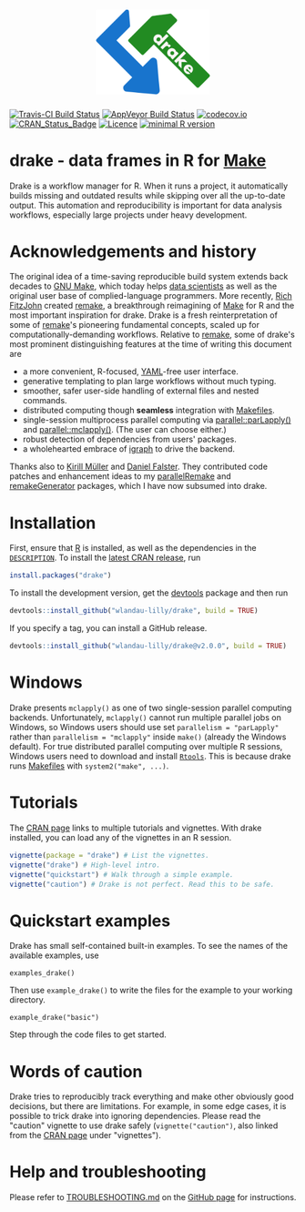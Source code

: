 <h1 align="center">
  <img width="200" src="./vignettes/logo.png" alt="">
</h1>

[![Travis-CI Build Status](https://travis-ci.org/wlandau-lilly/drake.svg?branch=master)](https://travis-ci.org/wlandau-lilly/drake)
[![AppVeyor Build Status](https://ci.appveyor.com/api/projects/status/github/wlandau-lilly/drake?branch=master&svg=true)](https://ci.appveyor.com/project/wlandau-lilly/drake)
[![codecov.io](https://codecov.io/github/wlandau-lilly/drake/coverage.svg?branch=master)](https://codecov.io/github/wlandau-lilly/drake?branch=master)
[![CRAN_Status_Badge](http://www.r-pkg.org/badges/version/drake)](http://cran.r-project.org/package=drake)
[![Licence](https://img.shields.io/badge/licence-GPL--3-blue.svg)](https://www.gnu.org/licenses/gpl-3.0.en.html)
[![minimal R version](https://img.shields.io/badge/R%3E%3D-3.2.0-6666ff.svg)](https://cran.r-project.org/)

# drake - data frames in R for [Make](http://kbroman.org/minimal_make/)

Drake is a workflow manager for R. When it runs a project, it automatically builds missing and outdated results while skipping over all the up-to-date output. This automation and reproducibility is important for data analysis workflows, especially large projects under heavy development.

# Acknowledgements and history

The original idea of a time-saving reproducible build system extends back decades to [GNU Make](http://kbroman.org/minimal_make/), which today helps [data scientists](http://blog.kaggle.com/2012/10/15/make-for-data-scientists/) as well as the original user base of complied-language programmers. More recently, [Rich FitzJohn](http://richfitz.github.io/) created [remake](https://github.com/richfitz/remake), a breakthrough reimagining of [Make](http://kbroman.org/minimal_make/) for R and the most important inspiration for drake. Drake is a fresh reinterpretation of some of  [remake](https://github.com/richfitz/remake)'s pioneering fundamental concepts, scaled up for computationally-demanding workflows. Relative to [remake](https://github.com/richfitz/remake), some of drake's most prominent distinguishing features at the time of writing this document are

- a more convenient, R-focused, [YAML](http://yaml.org/)-free user interface.
- generative templating to plan large workflows without much typing.
- smoother, safer user-side handling of external files and nested commands.
- distributed computing though **seamless** integration with [Makefiles](http://kbroman.org/minimal_make/).
- single-session multiprocess parallel computing via [parallel::parLapply()](https://stat.ethz.ch/R-manual/R-devel/library/parallel/html/clusterApply.html) and [parallel::mclapply()](https://stat.ethz.ch/R-manual/R-devel/library/parallel/html/mclapply.html). (The user can choose either.)
- robust detection of dependencies from users' packages.
- a wholehearted embrace of [igraph](http://igraph.org/r/) to drive the backend.

Thanks also to [Kirill M&uuml;ller](http://krlmlr.github.io/) and [Daniel Falster](http://danielfalster.com/). They contributed code patches and enhancement ideas to my [parallelRemake](https://github.com/wlandau/parallelRemake) and [remakeGenerator](https://github.com/wlandau/remakeGenerator) packages, which I have now subsumed into drake.

# Installation

First, ensure that [R](https://www.r-project.org/) is installed, as well as the dependencies in the [`DESCRIPTION`](https://github.com/wlandau-lilly/drake/blob/master/DESCRIPTION). To install the [latest CRAN release](https://CRAN.R-project.org/package=drake), run

```r
install.packages("drake")
```

To install the development version, get the [devtools](https://CRAN.R-project.org/package=devtools) package and then run 

```r
devtools::install_github("wlandau-lilly/drake", build = TRUE)
```

If you specify a tag, you can install a GitHub release.

```r
devtools::install_github("wlandau-lilly/drake@v2.0.0", build = TRUE)
```

# Windows

Drake presents `mclapply()` as one of two single-session parallel computing backends. Unfortunately, `mclapply()` cannot run multiple parallel jobs on Windows, so Windows users should use set `parallelism = "parLapply"` rather than `parallelism = "mclapply"` inside `make()` (already the Windows default). For true distributed parallel computing over multiple R sessions, Windows users need to download and install [`Rtools`](https://cran.r-project.org/bin/windows/Rtools/). This is because drake runs [Makefiles](http://kbroman.org/minimal_make/) with `system2("make", ...)`.

# Tutorials

The [CRAN page](https://CRAN.R-project.org/package=drake) links to multiple tutorials and vignettes. With drake installed, you can load any of the vignettes in an R session.

```r
vignette(package = "drake") # List the vignettes.
vignette("drake") # High-level intro.
vignette("quickstart") # Walk through a simple example.
vignette("caution") # Drake is not perfect. Read this to be safe.
```

# Quickstart examples

Drake has small self-contained built-in examples. To see the names of the available examples, use

```{r}
examples_drake()
```

Then use `example_drake()` to write the files for the example to your working directory.

```{r}
example_drake("basic")
```

Step through the code files to get started.

# Words of caution

Drake tries to reproducibly track everything and make other obviously good decisions, but there are limitations. For example, in some edge cases, it is possible to trick drake into ignoring dependencies. Please read the "caution" vignette to use drake safely (`vignette("caution")`, also linked from the [CRAN page](https://CRAN.R-project.org/package=drake) under "vignettes").

# Help and troubleshooting

Please refer to [TROUBLESHOOTING.md](https://github.com/wlandau-lilly/drake/blob/master/TROUBLESHOOTING.md) on the [GitHub page](https://github.com/wlandau-lilly/drake) for instructions.
